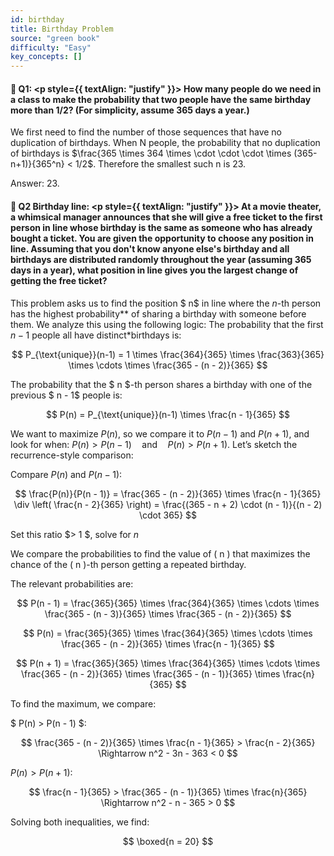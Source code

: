 ```yaml
---
id: birthday
title: Birthday Problem
source: "green book"
difficulty: "Easy"
key_concepts: []
---
```


#### 📖 Q1: <p style={{ textAlign: "justify" }}>  How many people do we need in a class to make the probability that two people have the same birthday more than 1/2? (For simplicity, assume 365 days a year.) </p> 

We first need to find the number of those sequences that have no duplication of birthdays. When N people, the probability that no duplication of birthdays is $\frac{365 \times 364 \times \cdot \cdot \cdot \times (365-n+1)}{365^n} < 1/2$. Therefore the smallest such n is 23. 

Answer: 23. 
&nbsp;

#### 📖 **Q2 Birthday line**: <p style={{ textAlign: "justify" }}>  At a movie theater, a whimsical manager announces that she will give a free ticket to the first person in line whose birthday is the same as someone who has already bought a ticket. You are given the opportunity to choose any position in line. Assuming that you don't know anyone else's birthday and all birthdays are distributed randomly throughout the year (assuming 365 days in a year), what position in line gives you the largest change of getting the free ticket? </p> 


This problem asks us to find the position $ n$ in line where the $n$-th person has the highest probability** of sharing a birthday with someone before them. We analyze this using the following logic: The probability that the first $n-1$ people all have distinct*birthdays is:

$$
P_{\text{unique}}(n-1) = 1 \times \frac{364}{365} \times \frac{363}{365} \times \cdots \times \frac{365 - (n - 2)}{365}
$$

The probability that the $ n $-th person shares a birthday with one of the previous $ n - 1$ people is:

$$
P(n) = P_{\text{unique}}(n-1) \times \frac{n - 1}{365}
$$

We want to maximize $P(n)$, so we compare it to $P(n - 1)$ and $P(n + 1)$, and look for when: $P(n) > P(n - 1) \quad \text{and} \quad P(n) > P(n + 1)$. Let’s sketch the recurrence-style comparison:

Compare $P(n)$ and $P(n - 1)$:

$$
\frac{P(n)}{P(n - 1)} =
\frac{365 - (n - 2)}{365} \times \frac{n - 1}{365}
\div
\left( \frac{n - 2}{365} \right)
= \frac{(365 - n + 2) \cdot (n - 1)}{(n - 2) \cdot 365}
$$

Set this ratio $> 1 $, solve for $n$

We compare the probabilities to find the value of \( n \) that maximizes the chance of the \( n \)-th person getting a repeated birthday.

The relevant probabilities are:

$$
P(n - 1) = \frac{365}{365} \times \frac{364}{365} \times \cdots \times \frac{365 - (n - 3)}{365} \times \frac{365 - (n - 2)}{365}
$$

$$
P(n) = \frac{365}{365} \times \frac{364}{365} \times \cdots \times \frac{365 - (n - 2)}{365} \times \frac{n - 1}{365}
$$

$$
P(n + 1) = \frac{365}{365} \times \frac{364}{365} \times \cdots \times \frac{365 - (n - 2)}{365} \times \frac{365 - (n - 1)}{365} \times \frac{n}{365}
$$

To find the maximum, we compare:

$ P(n) > P(n - 1) $:

$$
\frac{365 - (n - 2)}{365} \times \frac{n - 1}{365} > \frac{n - 2}{365}
\Rightarrow n^2 - 3n - 363 < 0
$$



$P(n) > P(n + 1)$:

$$
\frac{n - 1}{365} > \frac{365 - (n - 1)}{365} \times \frac{n}{365}
\Rightarrow n^2 - n - 365 > 0
$$

Solving both inequalities, we find:

$$
\boxed{n = 20}
$$
